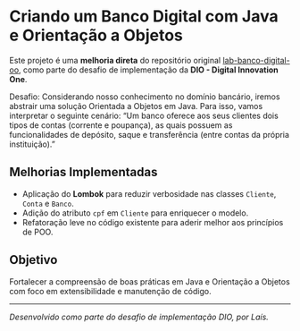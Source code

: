 # Criando um Banco Digital com Java e Orientação a Objetos

Este projeto é uma **melhoria direta** do repositório original [lab-banco-digital-oo](https://github.com/falvojr/lab-banco-digital-oo), como parte do desafio de implementação da **DIO - Digital Innovation One**.

Desafio: Considerando nosso conhecimento no domínio bancário, iremos abstrair uma solução Orientada a Objetos em Java. Para isso, vamos interpretar o seguinte cenário:
“Um banco oferece aos seus clientes dois tipos de contas (corrente e poupança), as quais possuem as funcionalidades de depósito, saque e transferência (entre contas da própria instituição).”

## Melhorias Implementadas

- Aplicação do **Lombok** para reduzir verbosidade nas classes `Cliente`, `Conta` e `Banco`.
- Adição do atributo `cpf` em `Cliente` para enriquecer o modelo.
- Refatoração leve no código existente para aderir melhor aos princípios de POO.

## Objetivo

Fortalecer a compreensão de boas práticas em Java e Orientação a Objetos com foco em extensibilidade e manutenção de código.

---

*Desenvolvido como parte do desafio de implementação DIO, por Laís.*